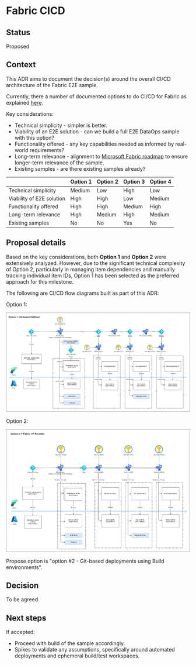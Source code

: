 # Fabric CICD

## Status

Proposed

## Context

This ADR aims to document the decision(s) around the overall CI/CD architecture of the Fabric E2E sample.

Currently, there a number of documented options to do CI/CD for Fabric as explained [here](https://learn.microsoft.com/en-us/fabric/cicd/manage-deployment).

Key considerations:

- Technical simplicity - simpler is better.
- Viability of an E2E solution - can we build a full E2E DataOps sample with this option?
- Functionality offered - any key capabilities needed as informed by real-world requirements?
- Long-term relevance - alignment to [Microsoft Fabric roadmap](https://learn.microsoft.com/en-us/fabric/release-plan/) to ensure longer-term relevance of the sample.
- Existing samples - are there existing samples already?

|                           | Option 1 | Option 2 | Option 3 | Option 4 |
|---------------------------|----------|----------|----------|----------|
| Technical simplicity      | Medium   | Low      | High     | Low      |
| Viability of E2E solution | High     | High     | Low      | Medium   |
| Functionality offered     | High     | High     | Medium   | High     |
| Long-term relevance       | High     | Medium   | High     | Medium   |
| Existing samples          | No       | No       | Yes      | No       |

## Proposal details

Based on the key considerations, both **Option 1** and **Option 2** were extensively analyzed. However, due to the significant technical complexity of Option 2, particularly in managing item dependencies and manually tracking individual item IDs, Option 1 has been selected as the preferred approach for this milestone.

The following are CI/CD flow diagrams built as part of this ADR:

Option 1:

![Option 1: Fabric CI/CD](../images/fabric-cicd-option1.png)

Option 2:

![Option 2: Fabric CI/CD](../images/fabric-cicd-option2.png)

Propose option is "option #2 - Git-based deployments using Build environments".

## Decision

To be agreed

## Next steps

If accepted:

- Proceed with build of the sample accordingly.
- Spikes to validate any assumptions, specifically around automated deployments and ephemeral build/test workspaces.
